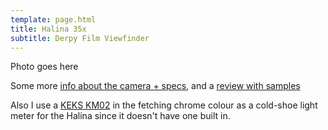```yaml
---
template: page.html
title: Halina 35x
subtitle: Derpy Film Viewfinder
---
```


Photo goes here

Some more [info about the camera + specs](https://floggingenglish.com/photography/halina-35x-a-compact-35mm-film-camera/), and a [review with samples](https://oldcamera.blog/2014/06/17/halina-35x/)

Also I use a [KEKS KM02](https://www.kekscameras.com/kekskm02.html#/) in the fetching chrome colour as a cold-shoe light meter for the Halina since it doesn't have one built in.
